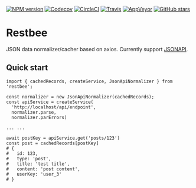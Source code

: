 
[![NPM version](https://img.shields.io/npm/v/restbee.svg)](https://www.npmjs.com/package/restbee)
[![Codecov](https://img.shields.io/codecov/c/github/hardywu/restbee.svg)](https://codecov.io/gh/hardywu/restbee)
[![CircleCI](https://img.shields.io/circleci/project/github/hardywu/restbee.svg)](https://circleci.com/gh/hardywu/restbee)
[![Travis](https://img.shields.io/travis/hardywu/restbee.svg)](https://travis-ci.org/hardywu/restbee)
[![AppVeyor](https://img.shields.io/appveyor/ci/hardywu/restbee.svg)](https://ci.appveyor.com/project/hardywu/restbee)
[![GitHub stars](https://img.shields.io/github/stars/hardywu/restbee.svg?style=social&logo=github&label=Stars)](https://github.com/hardywu/restbee)

# Restbee

JSON data normalizer/cacher based on axios. Currently support 
[JSONAPI](https://jsonapi.org/).

## Quick start

```
import { cachedRecords, createService, JsonApiNormalizer } from 'restbee';

const normalizer = new JsonApiNormalizer(cachedRecords);
const apiService = createService(
  'http://localhost/api/endpoint', 
  normalizer.parse, 
  normalizer.parErrors)

... ...

await postKey = apiService.get('posts/123')
const post = cachedRecords[postKey]
# {
#   id: 123,
#   type: 'post',
#   title: 'test title',
#   content: 'post content',
#   userKey: 'user_3'
# } 
```
